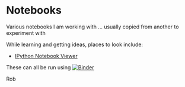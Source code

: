 # Notebooks
Various notebooks I am working with ... usually copied from another to experiment with


While learning and getting ideas, places to look include:

- [IPython Notebook Viewer](http://nbviewer.ipython.org)


These can all be run using [![Binder](http://mybinder.org/badge.svg)](http://mybinder.org/repo/kellington/Notebooks)


Rob